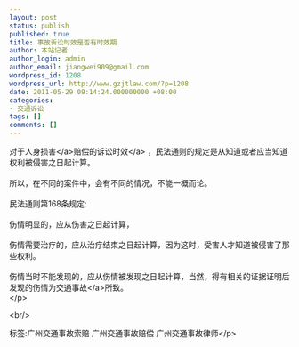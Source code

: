 ```yaml
---
layout: post
status: publish
published: true
title: 事故诉讼时效是否有时效期
author: 本站记者
author_login: admin
author_email: jiangwei909@gmail.com
wordpress_id: 1208
wordpress_url: http://www.gzjtlaw.com/?p=1208
date: 2011-05-29 09:14:24.000000000 +08:00
categories:
- 交通诉讼
tags: []
comments: []
---
```

<p>对于<a>人身损害<&#47;a>赔偿的<a>诉讼时效<&#47;a> ，民法通则的规定是从知道或者应当知道权利被侵害之日起计算。<br><br>所以，在不同的案件中，会有不同的情况，不能一概而论。<br><br>民法通则第168条规定:<br><br>伤情明显的，应从伤害之日起计算，<br><br>伤情需要治疗的，应从治疗结束之日起计算，因为这时，受害人才知道被侵害了那些权利。<br><br>伤情当时不能发现的，应从伤情被发现之日起计算，当然，得有相关的证据证明后发现的伤情为<a>交通事故<&#47;a>所致。<br> <&#47;p><br&#47;><p>标签:广州交通事故索赔 广州交通事故赔偿 广州交通事故律师<&#47;p>
